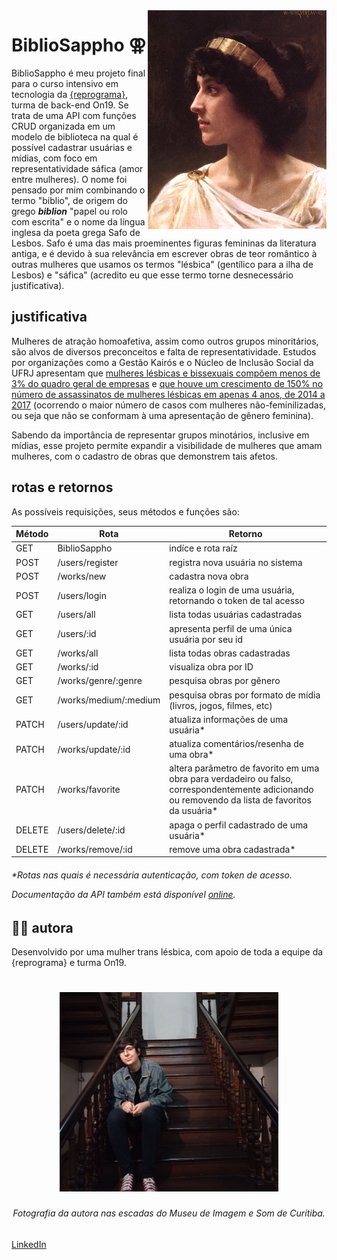 <img src="assets/Sappho-painting.gif" align="right" alt="Painting of Sappho of Lesbos" title="Painting of Sappho of Lesbos" height="350"/>

# BiblioSappho ⚢
BiblioSappho é meu projeto final para o curso intensivo em tecnologia da [{reprograma}](https://reprograma.com.br), turma de back-end On19. Se trata de uma API com funções CRUD  organizada em um modelo de biblioteca na qual é possível cadastrar usuárias e mídias, com foco em representatividade sáfica (amor entre mulheres). O nome foi pensado por mim combinando o termo "biblio", de origem do grego ***biblion*** "papel ou rolo com escrita" e o nome da língua inglesa da poeta grega Safo de Lesbos. Safo é uma das mais proeminentes figuras femininas da literatura antiga, e é devido à sua relevância em escrever obras de teor romântico à outras mulheres que usamos os termos "lésbica" (gentílico para a ilha de Lesbos) e "sáfica" (acredito eu que esse termo torne desnecessário justificativa).
<br clear="left"/>


## justificativa
Mulheres de atração homoafetiva, assim como outros grupos minoritários, são alvos de diversos preconceitos e falta de representatividade. Estudos por organizações como a Gestão Kairós e o Núcleo de Inclusão Social da UFRJ apresentam que [mulheres lésbicas e bissexuais compõem menos de 3% do quadro geral de empresas](https://www.terra.com.br/nos/dia-da-visibilidade-lesbica-onde-elas-estao-no-mercado-de-trabalho,7ef155221572a5e688ecf334a5982e67z3g63j2p.html) e [que houve um crescimento de 150% no número de assassinatos de mulheres lésbicas em apenas 4 anos, de 2014 a 2017](https://dossies.agenciapatriciagalvao.org.br/fontes-e-pesquisas/wp-content/uploads/sites/3/2018/04/Dossi%C3%AA-sobre-lesboc%C3%ADdio-no-Brasil.pdf) (ocorrendo o maior número de casos com mulheres não-feminilizadas, ou seja que não se conformam à uma apresentação de gênero feminina). 

Sabendo da importância de representar grupos minotários, inclusive em mídias, esse projeto permite expandir a visibilidade de mulheres que amam mulheres, com o cadastro de obras que demonstrem tais afetos.


## rotas e retornos

As possíveis requisições, seus métodos e funções são:

|Método|Rota|Retorno|
|-|-|-|
|GET|BiblioSappho|indíce e rota raíz|
|POST|/users/register|registra nova usuária no sistema|
|POST|/works/new|cadastra nova obra|
|POST|/users/login|realiza o login de uma usuária, retornando o token de tal acesso|
|GET|/users/all|lista todas usuárias cadastradas|
|GET|/users/:id|apresenta perfil de uma única usuária por seu id|
|GET|/works/all|lista todas obras cadastradas|
|GET|/works/:id|visualiza obra por ID|
|GET|/works/genre/:genre|pesquisa obras por gênero|
|GET|/works/medium/:medium|pesquisa obras por formato de mídia (livros, jogos, filmes, etc)|
|PATCH|/users/update/:id|atualiza informações de uma usuária*|
|PATCH|/works/update/:id|atualiza comentários/resenha de uma obra*|
|PATCH|/works/favorite|altera parâmetro de favorito em uma obra para verdadeiro ou falso, correspondentemente adicionando ou removendo da lista de favoritos da usuária*|
|DELETE|/users/delete/:id|apaga o perfil cadastrado de uma usuária*|
|DELETE|/works/remove/:id|remove uma obra cadastrada*|

<h6>
*Rotas nas quais é necessária autenticação, com token de acesso.

Documentação da API também está disponível [online](https://bibliosappho.onrender.com/documentation-route/).
</h6>



## 🏳️‍🌈 autora

Desenvolvido por uma mulher trans lésbica, com apoio de toda a equipe da {reprograma} e turma On19.

<h1 align="center">
  <img src="assets/autora.jpg" alt="Ilustração fotográfica da autora" title="Ilustração fotográfica da autora" width="350">
</h1>

<h6 align="center"> 
Fotografia da autora nas escadas do Museu de Imagem e Som de Curitiba.
 </h6>

[LinkedIn](https://www.linkedin.com/in/rocha-laura/)